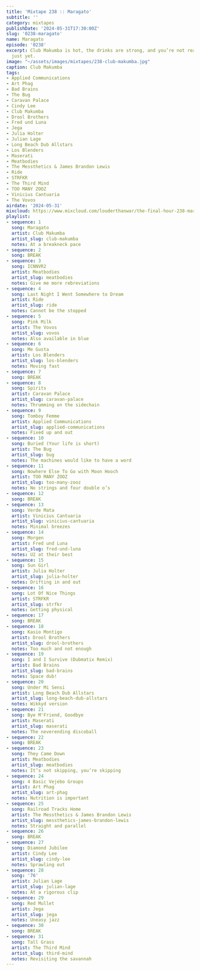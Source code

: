 ```yaml
---
title: 'Mixtape 238 :: Maragato'
subtitle: ''
category: mixtapes
publishDate: '2024-05-31T17:30:00Z'
slug: '0238-maragato'
name: Maragato
episode: '0238'
excerpt: Club Makumba is hot, the drinks are strong, and you’re not ready to leave
  just yet.
image: "~/assets/images/mixtapes/238-club-makumba.jpg"
caption: Club Makumba
tags:
- Applied Communications
- Art Phag
- Bad Brains
- The Bug
- Caravan Palace
- Cindy Lee
- Club Makumba
- Drool Brothers
- Fred und Luna
- Jega
- Julia Holter
- Julian Lage
- Long Beach Dub Allstars
- Los Blenders
- Maserati
- Meatbodies
- The Messthetics & James Brandon Lewis
- Ride
- STRFKR
- The Third Mind
- TOO MANY ZOOZ
- Vinicius Cantuaria
- The Vovos
airdate: '2024-05-31'
mixcloud: https://www.mixcloud.com/louderthanwar/the-final-hour-238-maragato-2024-05-31/
playlist:
- sequence: 1
  song: Maragato
  artist: Club Makumba
  artist_slug: club-makumba
  notes: At a breakneck pace
- sequence: 2
  song: BREAK
- sequence: 3
  song: ICNNVR2
  artist: Meatbodies
  artist_slug: meatbodies
  notes: Give me more rebreviations
- sequence: 4
  song: Last Night I Went Somewhere to Dream
  artist: Ride
  artist_slug: ride
  notes: Cannot be the stopped
- sequence: 5
  song: Pink Milk
  artist: The Vovos
  artist_slug: vovos
  notes: Also available in blue
- sequence: 6
  song: Me Gusta
  artist: Los Blenders
  artist_slug: los-blenders
  notes: Moving fast
- sequence: 7
  song: BREAK
- sequence: 8
  song: Spirits
  artist: Caravan Palace
  artist_slug: caravan-palace
  notes: Thrumming on the sidechain
- sequence: 9
  song: Tomboy Femme
  artist: Applied Communications
  artist_slug: applied-communications
  notes: Fixed up and out
- sequence: 10
  song: Buried (Your life is short)
  artist: The Bug
  artist_slug: bug
  notes: The machines would like to have a word
- sequence: 11
  song: Nowhere Else To Go with Moon Hooch
  artist: TOO MANY ZOOZ
  artist_slug: too-many-zooz
  notes: No strings and four double o’s
- sequence: 12
  song: BREAK
- sequence: 13
  song: Verde Mata
  artist: Vinicius Cantuaria
  artist_slug: vinicius-cantuaria
  notes: Minimal breezes
- sequence: 14
  song: Morgen
  artist: Fred und Luna
  artist_slug: fred-und-luna
  notes: U2 at their best
- sequence: 15
  song: Sun Girl
  artist: Julia Holter
  artist_slug: julia-holter
  notes: Drifting in and out
- sequence: 16
  song: Lot Of Nice Things
  artist: STRFKR
  artist_slug: strfkr
  notes: Getting physical
- sequence: 17
  song: BREAK
- sequence: 18
  song: Kasio Montigo
  artist: Drool Brothers
  artist_slug: drool-brothers
  notes: Too much and not enough
- sequence: 19
  song: I and I Survive (Dubmatix Remix)
  artist: Bad Brains
  artist_slug: bad-brains
  notes: Space dub!
- sequence: 20
  song: Under Mi Sensi
  artist: Long Beach Dub Allstars
  artist_slug: long-beach-dub-allstars
  notes: Wikkyd version
- sequence: 21
  song: Bye M'Friend, Goodbye
  artist: Maserati
  artist_slug: maserati
  notes: The neverending discoball
- sequence: 22
  song: BREAK
- sequence: 23
  song: They Came Down
  artist: Meatbodies
  artist_slug: meatbodies
  notes: It’s not skipping, you’re skipping
- sequence: 24
  song: 4 Basic Vejebo Groups
  artist: Art Phag
  artist_slug: art-phag
  notes: Nutrition is important
- sequence: 25
  song: Railroad Tracks Home
  artist: The Messthetics & James Brandon Lewis
  artist_slug: messthetics-james-brandon-lewis
  notes: Straight and parallel
- sequence: 26
  song: BREAK
- sequence: 27
  song: Diamond Jubilee
  artist: Cindy Lee
  artist_slug: cindy-lee
  notes: Sprawling out
- sequence: 28
  song: '76'
  artist: Julian Lage
  artist_slug: julian-lage
  notes: At a rigorous clip
- sequence: 29
  song: Red Mullet
  artist: Jega
  artist_slug: jega
  notes: Uneasy jazz
- sequence: 30
  song: BREAK
- sequence: 31
  song: Tall Grass
  artist: The Third Mind
  artist_slug: third-mind
  notes: Revisiting the savannah
---
```



